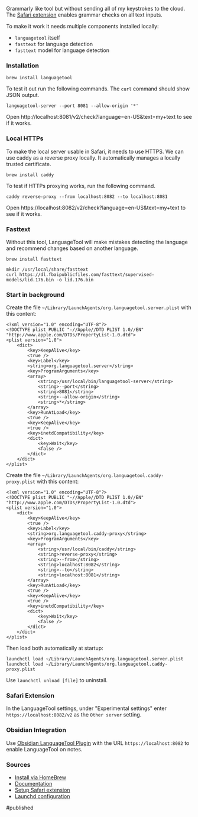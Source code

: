 Grammarly like tool but without sending all of my keystrokes to the cloud. The [Safari extension](https://apps.apple.com/app/languagetool-for-safari/id1534275760) enables grammar checks on all text inputs. 

To make it work it needs multiple components installed locally:
* `languagetool` itself 
* `fasttext` for language detection
* `fasttext` model for language detection

### Installation
```
brew install languagetool
```

To test it out run the following commands. The `curl` command should show JSON output.
```
languagetool-server --port 8081 --allow-origin '*'
```
Open http://localhost:8081/v2/check?language=en-US&text=my+text to see if it works.

### Local HTTPs
To make the local server usable in Safari, it needs to use HTTPS. We can use caddy as a reverse proxy locally. It automatically manages a locally trusted certificate.

```
brew install caddy
```

To test if HTTPs proxying works, run the following command. 
```
caddy reverse-proxy --from localhost:8082 --to localhost:8081
```

Open https://localhost:8082/v2/check?language=en-US&text=my+text to see if it works. 

### Fasttext
Without this tool, LanguageTool will make mistakes detecting the language and recommend changes based on another language.

```
brew install fasttext
```

```
mkdir /usr/local/share/fasttext
curl https://dl.fbaipublicfiles.com/fasttext/supervised-models/lid.176.bin -o lid.176.bin
```

### Start in background
Create the file `~/Library/LaunchAgents/org.languagetool.server.plist` with this content:
```
<?xml version="1.0" encoding="UTF-8"?>
<!DOCTYPE plist PUBLIC "-//Apple//DTD PLIST 1.0//EN" "http://www.apple.com/DTDs/PropertyList-1.0.dtd">
<plist version="1.0">
    <dict>
        <key>KeepAlive</key>
        <true />
        <key>Label</key>
        <string>org.languagetool.server</string>
        <key>ProgramArguments</key>
        <array>
            <string>/usr/local/bin/languagetool-server</string>
            <string>--port</string>
            <string>8081</string>
            <string>--allow-origin</string>
            <string>*</string>
        </array>
        <key>RunAtLoad</key>
        <true />
        <key>KeepAlive</key>
        <true />
        <key>inetdCompatibility</key>
        <dict>
            <key>Wait</key>
            <false />
        </dict>
    </dict>
</plist>
```

Create the file `~/Library/LaunchAgents/org.languagetool.caddy-proxy.plist` with this content:
```
<?xml version="1.0" encoding="UTF-8"?>
<!DOCTYPE plist PUBLIC "-//Apple//DTD PLIST 1.0//EN" "http://www.apple.com/DTDs/PropertyList-1.0.dtd">
<plist version="1.0">
    <dict>
        <key>KeepAlive</key>
        <true />
        <key>Label</key>
        <string>org.languagetool.caddy-proxy</string>
        <key>ProgramArguments</key>
        <array>
            <string>/usr/local/bin/caddy</string>
            <string>reverse-proxy</string>
            <string>--from</string>
            <string>localhost:8082</string>
            <string>--to</string>
            <string>localhost:8081</string>
        </array>
        <key>RunAtLoad</key>
        <true />
        <key>KeepAlive</key>
        <true />
        <key>inetdCompatibility</key>
        <dict>
            <key>Wait</key>
            <false />
        </dict>
    </dict>
</plist>
```

Then load both automatically at startup:
```
launchctl load ~/Library/LaunchAgents/org.languagetool.server.plist
launchctl load ~/Library/LaunchAgents/org.languagetool.caddy-proxy.plist
```

Use `launchctl unload [file]` to uninstall.

### Safari Extension
In the LanguageTool settings, under "Experimental settings" enter `https://localhost:8082/v2` as the `Other server` setting. 

### Obsidian Integration
Use [Obsidian LanguageTool Plugin](https://github.com/Clemens-E/obsidian-languagetool-plugin) with the URL `https://localhost:8082` to enable LanguageTool on notes.

### Sources
- [Install via HomeBrew](https://tex.stackexchange.com/questions/538530/how-to-setup-languagetool-for-texstudio-installed-via-homebrew-on-macos)
- [Documentation](https://dev.languagetool.org/http-server)
- [Setup Safari extension](https://forum.languagetool.org/t/languagetool-for-safari/5554/22)
- [Launchd configuration](https://www.launchd.info)


#published 